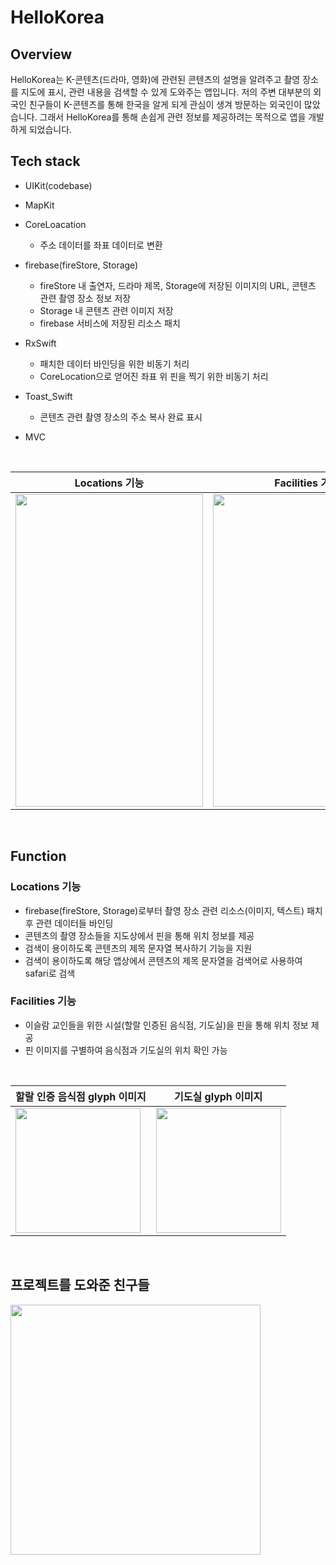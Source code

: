 # HelloKorea

## Overview
HelloKorea는 K-콘텐츠(드라마, 영화)에 관련된 콘텐츠의 설명을 알려주고 촬영 장소를 지도에 표시, 관련 내용을 검색할 수 있게 도와주는 앱입니다.
저의 주변 대부분의 외국인 친구들이 K-콘텐츠를 통해 한국을 알게 되게 관심이 생겨 방문하는 외국인이 많았습니다. 그래서 HelloKorea를 통해 손쉽게 관련 정보를 제공하려는 목적으로 앱을 개발하게 되었습니다.

## Tech stack
- UIKit(codebase)
- MapKit
- CoreLoacation
  - 주소 데이터를 좌표 데이터로 변환

- firebase(fireStore, Storage)
  - fireStore 내 출연자, 드라마 제목, Storage에 저장된 이미지의 URL, 콘텐츠 관련 촬영 장소 정보 저장
  - Storage 내 콘텐츠 관련 이미지 저장
  - firebase 서비스에 저장된 리소스 패치

- RxSwift
  - 패치한 데이터 바인딩을 위한 비동기 처리
  - CoreLocation으로 얻어진 좌표 위 핀을 찍기 위한 비동기 처리

- Toast_Swift
  - 콘텐츠 관련 촬영 장소의 주소 복사 완료 표시
    
- MVC

<br>

| Locations 기능 | Facilities 기능
|----------------------------------------------------------|----------------------------------------------------------|
| <img src = "https://github.com/dongju0561/HelloKorea/assets/77201628/bc8021b6-dcf5-41d0-937b-7355dbd664a3" width="300" height="500"> | <img src = "https://github.com/dongju0561/HelloKorea/assets/77201628/5a656dd7-11db-4d79-b63a-de6dfea3324a" width="300" height="500">

<br>

## Function
### Locations 기능
- firebase(fireStore, Storage)로부터 촬영 장소 관련 리소스(이미지, 텍스트) 패치 후 관련 데이터들 바인딩
- 콘텐츠의 촬영 장소들을 지도상에서 핀을 통해 위치 정보를 제공
- 검색이 용이하도록 콘텐츠의 제목 문자열 복사하기 기능을 지원
- 검색이 용이하도록 해당 앱상에서 콘텐츠의 제목 문자열을 검색어로 사용하여 safari로 검색
### Facilities 기능
- 이슬람 교인들을 위한 시설(할랄 인증된 음식점, 기도실)을 핀을 통해 위치 정보 제공
- 핀 이미지를 구별하여 음식점과 기도실의 위치 확인 가능
  
<br>

| 할랄 인증 음식점 glyph 이미지 | 기도실 glyph 이미지
|----------------------------------------------------------|----------------------------------------------------------|
| <img src = "https://github.com/dongju0561/HelloKorea/assets/77201628/77e1b603-a8b1-41a7-94cd-d55ef87b4aa4" width="200" height="200"> | <img src = "https://github.com/dongju0561/HelloKorea/assets/77201628/7d356c18-5176-49c6-85f4-d017e4f9aa2a" width="200" height="200">

<br>

## 프로젝트를 도와준 친구들

<img src = "https://github.com/dongju0561/HelloKorea/assets/77201628/6b8bc951-7d67-4e57-806a-7a1300761149" width="400" height="400">
